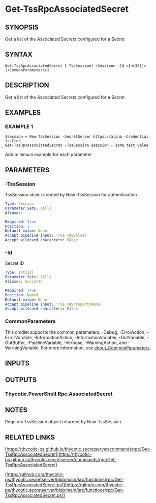 # Get-TssRpcAssociatedSecret

## SYNOPSIS
Get a list of the Associated Secrets configured for a Secret

## SYNTAX

```
Get-TssRpcAssociatedSecret [-TssSession] <Session> -Id <Int32[]> [<CommonParameters>]
```

## DESCRIPTION
Get a list of the Associated Secrets configured for a Secret

## EXAMPLES

### EXAMPLE 1
```
$session = New-TssSession -SecretServer https://alpha -Credential $ssCred
Get-TssRpcAssociatedSecret -TssSession $session - some test value
```

Add minimum example for each parameter

## PARAMETERS

### -TssSession
TssSession object created by New-TssSession for authentication

```yaml
Type: Session
Parameter Sets: (All)
Aliases:

Required: True
Position: 1
Default value: None
Accept pipeline input: True (ByValue)
Accept wildcard characters: False
```

### -Id
Secret ID

```yaml
Type: Int32[]
Parameter Sets: (All)
Aliases: SecretId

Required: True
Position: Named
Default value: None
Accept pipeline input: True (ByPropertyName)
Accept wildcard characters: False
```

### CommonParameters
This cmdlet supports the common parameters: -Debug, -ErrorAction, -ErrorVariable, -InformationAction, -InformationVariable, -OutVariable, -OutBuffer, -PipelineVariable, -Verbose, -WarningAction, and -WarningVariable. For more information, see [about_CommonParameters](http://go.microsoft.com/fwlink/?LinkID=113216).

## INPUTS

## OUTPUTS

### Thycotic.PowerShell.Rpc.AssociatedSecret
## NOTES
Requires TssSession object returned by New-TssSession

## RELATED LINKS

[https://thycotic-ps.github.io/thycotic.secretserver/commands/rpc/Get-TssRpcAssociatedSecret](https://thycotic-ps.github.io/thycotic.secretserver/commands/rpc/Get-TssRpcAssociatedSecret)

[https://github.com/thycotic-ps/thycotic.secretserver/blob/main/src/functions/rpc/Get-TssRpcAssociatedSecret.ps1](https://github.com/thycotic-ps/thycotic.secretserver/blob/main/src/functions/rpc/Get-TssRpcAssociatedSecret.ps1)

